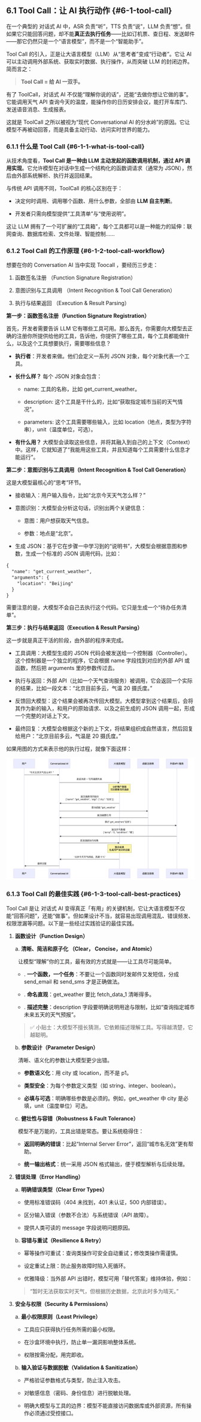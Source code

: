 ## 6.1 Tool Call：让 AI 执行动作 {#6-1-tool-call}
在一个典型的 对话式 AI 中，ASR 负责“听”，TTS 负责“说”，LLM 负责“想”。但如果它只能回答问题，却不能**真正去执行任务**——比如订机票、查日程、发送邮件——那它仍然只是一个“语言模型”，而不是一个“智能助手”。

Tool Call 的引入，正是让大语言模型（LLM）从“思考者”变成“行动者”。它让 AI 可以主动调用外部系统、获取实时数据、执行操作，从而突破 LLM 的封闭边界。简而言之：

> **Tool Call = 给 AI 一双手。**

有了 ToolCall，对话式 AI 不仅能“理解你说的话”，还能“去做你想让它做的事”。它能调用天气 API 查询今天的温度，能操作你的日历安排会议，能打开车库门、发送语音消息、生成报表。

这就是 ToolCall 之所以被视为“现代 Conversational AI 的分水岭”的原因。它让模型不再被动回答，而是具备主动行动、访问实时世界的能力。

### 6.1.1 什么是 Tool Call  {#6-1-1-what-is-tool-call}
    

从技术角度看，**Tool Call 是一种由 LLM 主动发起的函数调用机制，通过 API 调用实现**。它允许模型在对话中生成一个结构化的函数调请求（通常为 JSON），然后由外部系统解析、执行并返回结果。

与传统 API 调用不同，ToolCall 的核心区别在于：

- 决定何时调用、调用哪个函数、用什么参数，全部由 **LLM 自主判断**。
    
- 开发者只需向模型提供“工具清单”与“使用说明”。
    

这让 LLM 拥有了一个可扩展的“工具箱”，每个工具都可以是一种能力的延伸：联网查询、数据库检索、文件处理、智能控制……

### 6.1.2 Tool Call 的工作原理  {#6-1-2-tool-call-workflow}
    

想要在你的 Conversation AI 当中实现 Toocall ，要经历三步走：

1. 函数签名注册 （Function Signature Registration）
    
2. 意图识别与工具调用 （Intent Recognition & Tool Call Generation）
    
3. 执行与结果返回 （Execution & Result Parsing）
    
**第一步：函数签名注册（Function Signature Registration）**

首先，开发者需要告诉 LLM 它有哪些工具可用。那么首先，你需要向大模型去正确的注册你所提供给他的工具，告诉他，你提供了哪些工具，每个工具都能做什么，以及这个工具想要执行，需要哪些信息？

- **执行者**：开发者来做。他们会定义一系列 JSON 对象，每个对象代表一个工具。
    
- **长什么样？** 每个 JSON 对象会包含：
    
    - name: 工具的名称，比如 get_current_weather。
        
    - description: 这个工具是干什么的，比如“获取指定城市当前的天气情况”。
        
    - parameters: 这个工具需要哪些输入，比如 location（地点，类型为字符串），unit（温度单位，可选）。
        
- **有什么用？** 大模型会读取这些信息，并将其融入到自己的上下文（Context）中。这样，它就知道了“我能用这些工具，并且知道每个工具需要什么信息才能运行”。
    
 **第二步：意图识别与工具调用（Intent Recognition & Tool Call Generation）**

这是大模型最核心的“思考”环节。

- 接收输入：用户输入指令，比如“北京今天天气怎么样？”
    
- 意图识别：大模型会分析这句话，识别出两个关键信息：
    
    - 意图：用户想获取天气信息。
        
    - 参数：地点是“北京”。
        
- 生成 JSON：基于它在步骤一中学习到的“说明书”，大模型会根据意图和参数，生成一个标准的 JSON 调用代码，比如：
    

```Plain
{
  "name": "get_current_weather",
  "arguments": {
    "location": "Beijing"
  }
}
```

需要注意的是，大模型不会自己去执行这个代码。它只是生成一个“待办任务清单”。

**第三步：执行与结果返回（Execution & Result Parsing）**

这一步就是真正干活的阶段，由外部的程序来完成。

- 工具调用：大模型生成的 JSON 代码会被发送给一个控制器（Controller）。这个控制器是一个独立的程序，它会根据 name 字段找到对应的外部 API 或函数，然后把 arguments 里的参数传过去。
    
- 执行与返回：外部 API（比如一个天气查询服务）被调用，它会返回一个实际的结果，比如一段文本：“北京目前多云，气温 20 摄氏度。”
    
- 反馈回大模型：这个结果会被再次传回大模型。大模型拿到这个结果后，会将其作为新的输入，和用户的原始请求、以及之前生成的 JSON 调用一起，形成一个完整的对话上下文。
    
- 最终回复：大模型会根据这个新的上下文，将结果组织成自然语言，然后回复给用户：“北京目前多云，气温是 20 摄氏度。”
    

如果用图的方式来表示他的执行过程，就像下面这样：

![alt text](../image/612-1.jpeg)

### 6.1.3 Tool Call 的最佳实践  {#6-1-3-tool-call-best-practices}
    

Tool Call 是让 对话式 AI 变得真正「有用」的关键机制，它让大语言模型不仅能“回答问题”，还能“做事”。但如果设计不当，就容易出现调用混乱、错误频发、权限泄漏等问题。以下是一些经过实践验证的最佳实践。

1. **函数设计（Function Design）**
    
    a. **清晰、简洁和原子化 （Clear， Concise，and Atomic）**
        
    
      让模型“理解”你的工具，最有效的方式就是——让工具尽可能简单。
    
    - . **一个函数，一个任务**：不要让一个函数同时发邮件又发短信，分成 send_email 和 send_sms 才是正确做法。
        
    - . **命名直观**：get_weather 要比 fetch_data_1 清晰得多。
        
    - . **描述完整**：description 字段要明确说明用途与限制，比如“查询指定城市未来五天的天气预报”。
        
    
    > ✅ 小贴士：大模型不擅长猜测，它依赖描述理解工具。写得越清楚，它越聪明。
    
    b. **参数设计（Parameter Design）**
        
    
      清晰、语义化的参数让大模型更少出错。
    
    - **参数语义化**：用 city 或 location，而不是 p1。
        
    - **类型安全**：为每个参数定义类型（如 string、integer、boolean）。
        
    - **必填与可选**：明确哪些参数是必须的。例如，get_weather 中 city 是必填，unit（温度单位）可选。
        
    
    c. **健壮性与容错（Robustness & Fault Tolerance）**
        
    
      模型不是万能的，工具出错是常态。要让系统稳得住：
    
    - **返回明确的错误**：比起“Internal Server Error”，返回“城市名无效”更有帮助。
        
    - **统一输出格式**：统一采用 JSON 格式输出，便于模型解析与后续处理。
        
    
2. **错误处理（Error Handling）**
    
    a. **明确错误类型（Clear Error Types）**
        
     * 使用标准错误码（404 未找到，401 未认证，500 内部错误）。
            
      * 区分输入错误（参数不合法）与系统错误（API 故障）。
            
      * 提供人类可读的 message 字段说明问题原因。
            
    b. **容错与重试（Resilience & Retry）**
        
     * 幂等操作可重试：查询类操作可安全自动重试；修改类操作需谨慎。
            
     * 设定重试上限：防止服务故障时陷入死循环。
            
     * 优雅降级：当外部 API 出错时，模型可用「替代答案」维持体验，例如：
            
    
    > “暂时无法获取实时天气，但根据历史数据，北京此时多为晴天。”
    
3. **安全与权限（Security & Permissions）**
    
    a. **最小权限原则（Least Privilege）**
        
     - 工具应只获得执行任务所需的最小权限。
            
      - 在沙盒环境中执行，防止单一漏洞影响整体系统。
            
      - 权限按需分配，用完即收。
            
    b. **输入验证与数据脱敏（Validation & Sanitization）**
        
    - 严格验证参数格式与类型，防止注入攻击。
            
    - 对敏感信息（密码、身份信息）进行脱敏处理。
            
    - 明确大模型与工具的边界：模型不能直接访问数据库或外部资源，所有操作必须通过受控接口。